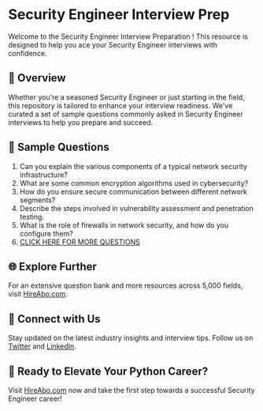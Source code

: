 # Security Engineer Interview Prep

Welcome to the Security Engineer Interview Preparation ! This resource is designed to help you ace your Security Engineer interviews with confidence.

## 🚀 Overview

Whether you're a seasoned Security Engineer or just starting in the field, this repository is tailored to enhance your interview readiness. We've curated a set of sample questions commonly asked in Security Engineer interviews to help you prepare and succeed.

## 📝 Sample Questions

1. Can you explain the various components of a typical network security infrastructure?
2. What are some common encryption algorithms used in cybersecurity?
3. How do you ensure secure communication between different network segments?
4. Describe the steps involved in vulnerability assessment and penetration testing.
5. What is the role of firewalls in network security, and how do you configure them?
6. [CLICK HERE FOR MORE QUESTIONS](https://hireabo.com/job/0_2_1/Security%20Engineer)

## 🌐 Explore Further

For an extensive question bank and more resources across 5,000 fields, visit [HireAbo.com](https://www.hireabo.com).

## 📱 Connect with Us

Stay updated on the latest industry insights and interview tips. Follow us on [Twitter](https://twitter.com/hireabo) and [LinkedIn](https://www.linkedin.com/in/hire-abo-3609972a8/).

## 🚀 Ready to Elevate Your Python Career?

Visit [HireAbo.com](https://www.hireabo.com) now and take the first step towards a successful Security Engineer career!